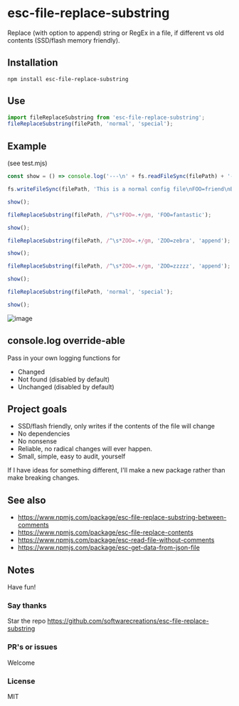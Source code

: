 # esc-file-replace-substring
Replace (with option to append) string or RegEx in a file, if different vs old contents (SSD/flash memory friendly).

## Installation
`npm install esc-file-replace-substring`

## Use
```JavaScript
import fileReplaceSubstring from 'esc-file-replace-substring';
fileReplaceSubstring(filePath, 'normal', 'special');
```

## Example
(see test.mjs)
```JavaScript
const show = () => console.log('---\n' + fs.readFileSync(filePath) + '---');

fs.writeFileSync(filePath, 'This is a normal config file\nFOO=friend\nBAR=bear\n');

show();

fileReplaceSubstring(filePath, /^\s*FOO=.+/gm, 'FOO=fantastic');

show();

fileReplaceSubstring(filePath, /^\s*ZOO=.+/gm, 'ZOO=zebra', 'append');

show();

fileReplaceSubstring(filePath, /^\s*ZOO=.+/gm, 'ZOO=zzzzz', 'append');

show();

fileReplaceSubstring(filePath, 'normal', 'special');

show();
```
![image](https://github.com/user-attachments/assets/637abaa3-6bb5-4e92-9d2b-73fac507bae2)

## console.log override-able
Pass in your own logging functions for
* Changed
* Not found (disabled by default)
* Unchanged (disabled by default)

## Project goals
* SSD/flash friendly, only writes if the contents of the file will change
* No dependencies
* No nonsense
* Reliable, no radical changes will ever happen.
* Small, simple, easy to audit, yourself

If I have ideas for something different, I'll make a new package rather than make breaking changes.

## See also
* https://www.npmjs.com/package/esc-file-replace-substring-between-comments
* https://www.npmjs.com/package/esc-file-replace-contents
* https://www.npmjs.com/package/esc-read-file-without-comments
* https://www.npmjs.com/package/esc-get-data-from-json-file

## Notes
Have fun!

### Say thanks
Star the repo
https://github.com/softwarecreations/esc-file-replace-substring

### PR's or issues
Welcome

### License
MIT
